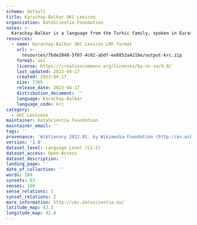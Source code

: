 ```yaml
---
schema: default
title: Karachay-Balkar UKC Lexicon
organization: DataScientia Foundation
notes: >-
  Karachay-Balkar is a language from the Turkic family, spoken in Eurasia. The UKC Lexicon of Karachay-Balkar is represented as a lexico-semantic network. It consists of words, word senses, synsets, as well as sense-level and synset-level relationships.
resources:
  - name: Karachay-Balkar UKC Lexicon LMF format
    url: >-
      resources/7bde2048-5f07-4c02-abdf-ee8852a421be/output-krc.zip
    format: xml
    license: https://creativecommons.org/licenses/by-nc-sa/4.0/
    last_updated: 2023-04-17
    created: 2023-04-17
    size: 7365
    release_date: 2023-04-17
    distribution_document: ''
    language: Karachay-Balkar
    language_code: krc
category:
  - UKC Lexicons
maintainer: DataScientia Foundation
maintainer_email: ''
tags: ''
provenance: 'Wiktionary 2022.01. by Wikimedia Foundation (http://en.wiktionary.org); CogNet 2.1 by Khuyagbaatar Batsuren, National University of Mongolia (http://cognet.ukc.disi.unitn.it); MorphyNet 2.0 by Gábor Bella and Khuyagbaatar Batsuren (http://ukc.disi.unitn.it/index.php/morphynet/); Princeton WordNet 2.1 by Princeton University (https://wordnet.princeton.edu)'
version: '1.0'
dataset_level: Language Level (L1-2)
dataset_access: Open Access
dataset_description: ''
landing_page: ''
date_of_collection: ''
words: 109
synsets: 83
senses: 109
sense_relations: 1
synset_relations: 2
more_information: http://ukc.datascientia.eu/
latitude_map: 43.5
longitude_map: 42.0
---
```

